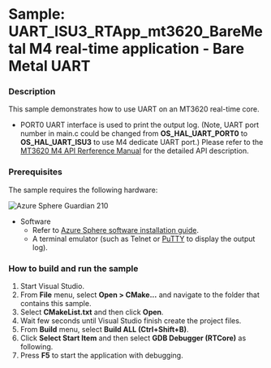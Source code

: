 # Sample: UART_ISU3_RTApp_mt3620_BareMetal M4 real-time application - Bare Metal UART
### Description
This sample demonstrates how to use UART on an MT3620 real-time core.  
- PORT0 UART interface is used to print the output log.
(Note, UART port number in main.c could be changed from **OS_HAL_UART_PORT0** to **OS_HAL_UART_ISU3** to use M4 dedicate UART port.)
Please refer to the [MT3620 M4 API Rerference Manual](https://support.mediatek.com/AzureSphere/mt3620/M4_API_Reference_Manual) for the detailed API description.

### Prerequisites

The sample requires the following hardware:

![Azure Sphere Guardian 210](https://doc.wiznet.io/img/AzureSphere/ASG210_board_description.png)

* Software
    * Refer to [Azure Sphere software installation guide](https://docs.microsoft.com/en-ca/azure-sphere/install/overview).
    * A terminal emulator (such as Telnet or [PuTTY](https://www.chiark.greenend.org.uk/~sgtatham/putty/) to display the output log).

### How to build and run the sample
1. Start Visual Studio.  
2. From **File** menu, select **Open > CMake...** and navigate to the folder that contains this sample.  
3. Select **CMakeList.txt** and then click **Open**.  
4. Wait few seconds until Visual Studio finish create the project files.
5. From **Build** menu, select **Build ALL (Ctrl+Shift+B)**.  
6. Click **Select Start Item** and then select **GDB Debugger (RTCore)** as following.
7. Press **F5** to start the application with debugging.
